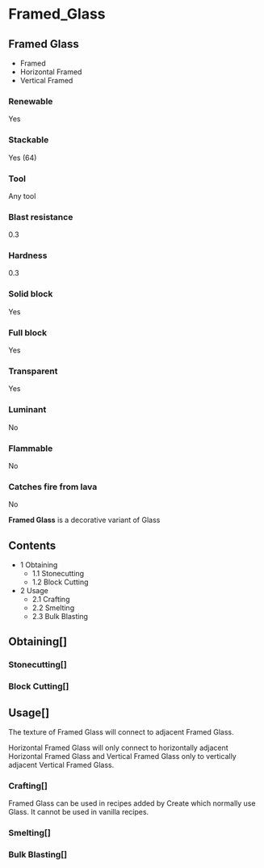 # Framed_Glass

## Framed Glass

- Framed
- Horizontal Framed
- Vertical Framed

### Renewable

Yes

### Stackable

Yes (64)

### Tool

Any tool

### Blast resistance

0.3

### Hardness

0.3

### Solid block

Yes

### Full block

Yes

### Transparent

Yes

### Luminant

No

### Flammable

No

### Catches fire from lava

No

**Framed Glass** is a decorative variant of Glass

## Contents

- 1 Obtaining
    - 1.1 Stonecutting
    - 1.2 Block Cutting
- 2 Usage
    - 2.1 Crafting
    - 2.2 Smelting
    - 2.3 Bulk Blasting

## Obtaining[]

### Stonecutting[]

### Block Cutting[]

## Usage[]

The texture of Framed Glass will connect to adjacent Framed Glass.

Horizontal Framed Glass will only connect to horizontally adjacent Horizontal Framed Glass and Vertical Framed Glass only to vertically adjacent Vertical Framed Glass.

### Crafting[]

Framed Glass can be used in recipes added by Create which normally use Glass. It cannot be used in vanilla recipes.

### Smelting[]

### Bulk Blasting[]